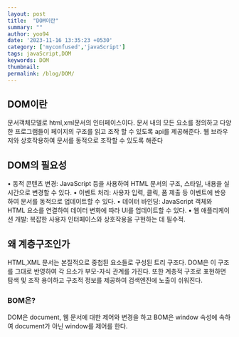 ```yaml
---
layout: post
title:  "DOM이란"
summary: ""
author: yoo94
date: '2023-11-16 13:35:23 +0530'
category: ['myconfused','javaScript']
tags: javaScript,DOM
keywords: DOM
thumbnail: 
permalink: /blog/DOM/
---
```

## DOM이란

문서객체모델로 html,xml문서의 인터페이스이다. 
문서 내의 모든 요소를 정의하고 다양한 프로그램들이 페이지의 구조를 읽고 조작 할 수 있도록 api를 제공해준다. 
웹 브라우저와 상호작용하여 문서를 동적으로 조작할 수 있도록 해준다

## DOM의 필요성
•  동적 콘텐츠 변경: JavaScript 등을 사용하여 HTML 문서의 구조, 스타일, 내용을 실시간으로 변경할 수 있다.
•  이벤트 처리: 사용자 입력, 클릭, 폼 제출 등 이벤트에 반응하여 문서를 동적으로 업데이트할 수 있다.
•  데이터 바인딩: JavaScript 객체와 HTML 요소를 연결하여 데이터 변화에 따라 UI를 업데이트할 수 있다.
•  웹 애플리케이션 개발: 복잡한 사용자 인터페이스와 상호작용을 구현하는 데 필수적.

## 왜 계층구조인가
HTML,XML 문서는 본질적으로 중첩된 요소들로 구성된 트리 구조다. 
DOM은 이 구조를 그대로 반영하여 각 요소가 부모-자식 관계를 가진다. 
또한 계층적 구조로 표현하면 탐색 및 조작 용이하고 구조적 정보를 제공하여 검색엔진에 노출이 쉬워진다.

### BOM은?
DOM은 document, 웹 문서에 대한 제어와 변경을 하고 BOM은 window 속성에 속하여 document가 아닌 window를 제어를 한다.
